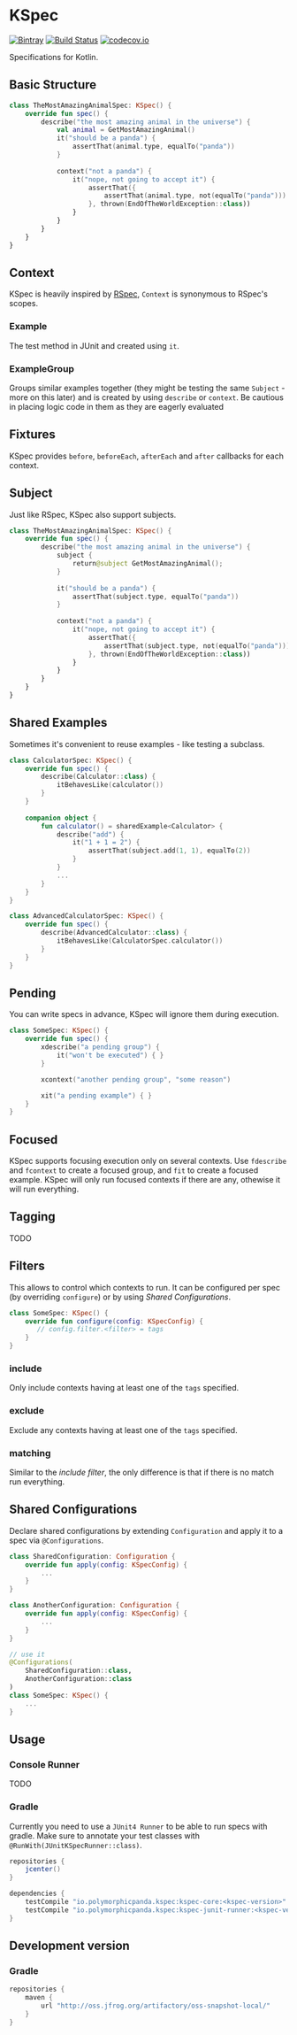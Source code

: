 # KSpec 
[![Bintray](https://img.shields.io/bintray/v/raniejade/maven/kspec.svg)](https://bintray.com/raniejade/maven/kspec/_latestVersion) [![Build Status](https://travis-ci.org/raniejade/kspec.svg?branch=master)](https://travis-ci.org/raniejade/kspec) [![codecov.io](https://codecov.io/github/raniejade/kspec/coverage.svg?branch=master)](https://codecov.io/github/raniejade/kspec?branch=master)

Specifications for Kotlin.

## Basic Structure
```kotlin
class TheMostAmazingAnimalSpec: KSpec() {
    override fun spec() {
        describe("the most amazing animal in the universe") {
            val animal = GetMostAmazingAnimal()
            it("should be a panda") {
                assertThat(animal.type, equalTo("panda"))
            }
            
            context("not a panda") {
                it("nope, not going to accept it") {
                    assertThat({
                        assertThat(animal.type, not(equalTo("panda")))
                    }, thrown(EndOfTheWorldException::class))
                }
            }
        }
    }
}
```

## Context
KSpec is heavily inspired by [RSpec](http://rspec.info/), `Context` is synonymous to RSpec's scopes.

### Example
The test method in JUnit and created using `it`.

### ExampleGroup
Groups similar examples together (they might be testing the same `Subject` - more on this later) and is created by using `describe` or `context`. Be cautious in placing logic code in them as they are eagerly evaluated

## Fixtures
KSpec provides `before`, `beforeEach`, `afterEach` and `after` callbacks for each context.

## Subject
Just like RSpec, KSpec also support subjects.
```kotlin
class TheMostAmazingAnimalSpec: KSpec() {
    override fun spec() {
        describe("the most amazing animal in the universe") {
            subject {
                return@subject GetMostAmazingAnimal();
            }
            
            it("should be a panda") {
                assertThat(subject.type, equalTo("panda"))
            }
            
            context("not a panda") {
                it("nope, not going to accept it") {
                    assertThat({
                        assertThat(subject.type, not(equalTo("panda")))
                    }, thrown(EndOfTheWorldException::class))
                }
            }
        }
    }
}
```

## Shared Examples
Sometimes it's convenient to reuse examples - like testing a subclass.
```kotlin
class CalculatorSpec: KSpec() {
    override fun spec() {
        describe(Calculator::class) {
            itBehavesLike(calculator())
        }
    }
    
    companion object {
        fun calculator() = sharedExample<Calculator> {
            describe("add") {
                it("1 + 1 = 2") {
                    assertThat(subject.add(1, 1), equalTo(2))
                }
            }
            ...
        }
    }
}

class AdvancedCalculatorSpec: KSpec() {
    override fun spec() {
        describe(AdvancedCalculator::class) {
            itBehavesLike(CalculatorSpec.calculator())
        }
    }
}
```
## Pending
You can write specs in advance, KSpec will ignore them during execution.
```kotlin
class SomeSpec: KSpec() {
    override fun spec() {
        xdescribe("a pending group") {
            it("won't be executed") { }
        }

        xcontext("another pending group", "some reason")

        xit("a pending example") { }
    }
}
```

## Focused
KSpec supports focusing execution only on several contexts. Use `fdescribe` and `fcontext` to create a focused group, and `fit` to create a focused example. KSpec will only run focused contexts if there are any, othewise it will run everything.

## Tagging
TODO

## Filters
This allows to control which contexts to run. It can be configured per spec (by overriding `configure`) or by using *Shared Configurations*.
```kotlin
class SomeSpec: KSpec() {
    override fun configure(config: KSpecConfig) {
       // config.filter.<filter> = tags
    }
}
```

### include
Only include contexts having at least one of the `tags` specified.

### exclude
Exclude any contexts having at least one of the `tags` specified.

### matching
Similar to the *include filter*, the only difference is that if there is no match run everything.

## Shared Configurations
Declare shared configurations by extending `Configuration` and apply it to a spec via `@Configurations`.
```kotlin
class SharedConfiguration: Configuration {
    override fun apply(config: KSpecConfig) {
        ...
    }
}

class AnotherConfiguration: Configuration {
    override fun apply(config: KSpecConfig) {
        ...
    }
}

// use it
@Configurations(
    SharedConfiguration::class,
    AnotherConfiguration::class
)
class SomeSpec: KSpec() {
    ...
}
```

## Usage
### Console Runner
TODO
### Gradle
Currently you need to use a `JUnit4 Runner` to be able to run specs with gradle. Make sure to annotate your test classes with `@RunWith(JUnitKSpecRunner::class)`.
```gradle
repositories {
    jcenter()
}

dependencies {
    testCompile "io.polymorphicpanda.kspec:kspec-core:<kspec-version>"
    testCompile "io.polymorphicpanda.kspec:kspec-junit-runner:<kspec-version>"
}
```

## Development version
### Gradle
```gradle
repositories {
    maven {
        url "http://oss.jfrog.org/artifactory/oss-snapshot-local/"
    }
}
```
